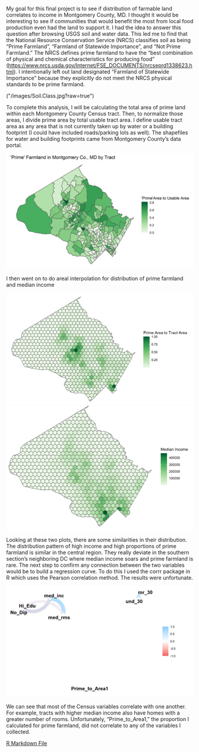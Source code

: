 My goal for this final project is to see if distribution of farmable land correlates to income in Montgomery County, MD. I thought it would be interesting to see if communities that would benefit the most from local food production even had the land to support it. I had the idea to answer this question after browsing USGS soil and water data. This led me to find that the National Resource Conservation Service (NRCS) classifies soil as being “Prime Farmland”, “Farmland of Statewide Importance”, and “Not Prime Farmland.” The NRCS defines prime farmland to have the “best combination of physical and chemical characteristics for producing food” (https://www.nrcs.usda.gov/Internet/FSE_DOCUMENTS/nrcseprd1338623.html). I intentionally left out land designated “Farmland of Statewide Importance” because they explicitly do not meet the NRCS physical standards to be prime farmland. 

("/images/Soil.Class.jpg?raw=true")

To complete this analysis, I will be calculating the total area of prime land within each Montgomery County Census tract. Then, to normalize those areas, I divide prime area by total usable tract area. I define usable tract area as any area that is not currently taken up by water or a building footprint (I could have included roads/parking lots as well). The shapefiles for water and building footprints came from Montgomery County’s data portal.

<img src="/images/MoCo_Prime.jpg?raw=true">

I then went on to do areal interpolation for distribution of prime farmland and median income 

<img src = "/images/Areal.Prime.jpg?raw=true">

<img src="/images/Areal.Inc.png?raw=true">

Looking at these two plots, there are some similarities in their distribution. The distribution pattern of high income and high proportions of prime farmland is similar in the central region. They really deviate in the southern section’s neighboring DC where median income soars and prime farmland is rare. The next step to confirm any connection between the two variables would be to build a regression curve. To do this I used the corrr package in R which uses the Pearson correlation method. The results were unfortunate.

<img src="/images/Corr_Plot.jpg?raw=true">

We can see that most of the Census variables correlate with one another. For example, tracts with higher median income also have homes with a greater number of rooms. Unfortunately, “Prime_to_Area1,” the proportion I calculated for prime farmland, did not correlate to any of the variables I collected. 

[R Markdown File](/pdf/Soil_Data5.pdf)
